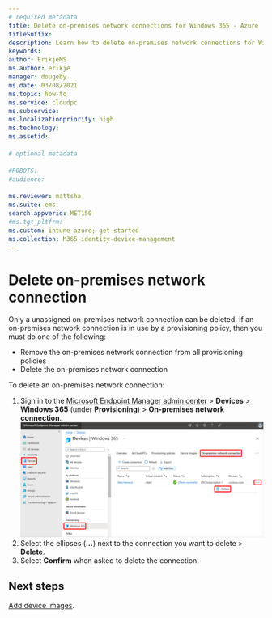 ```yaml
---
# required metadata
title: Delete on-premises network connections for Windows 365 - Azure | Microsoft Docs
titleSuffix:
description: Learn how to delete on-premises network connections for Windows 365.
keywords:
author: ErikjeMS  
ms.author: erikje
manager: dougeby
ms.date: 03/08/2021
ms.topic: how-to
ms.service: cloudpc
ms.subservice:
ms.localizationpriority: high
ms.technology:
ms.assetid: 

# optional metadata

#ROBOTS:
#audience:

ms.reviewer: mattsha
ms.suite: ems
search.appverid: MET150
#ms.tgt_pltfrm:
ms.custom: intune-azure; get-started
ms.collection: M365-identity-device-management
---
```


# Delete on-premises network connection

Only a unassigned on-premises network connection can be deleted. If an on-premises network connection is in use by a provisioning policy, then you must do one of the following:

- Remove the on-premises network connection from all provisioning policies
- Delete the on-premises network connection

To delete an on-premises network connection:

1. Sign in to the [Microsoft Endpoint Manager admin center](https://admin.microsoft.com/) > **Devices** > **Windows 365** (under **Provisioning**) > **On-premises network connection**.
![Screenshot of delete connection](./media/delete-on-premises-network-connection/delete-connection.png)
2. Select the ellipses (**…**) next to the connection you want to delete > **Delete**.
3. Select **Confirm** when asked to delete the connection.

<!-- ########################## -->
## Next steps

[Add device images](add-device-images.md).
